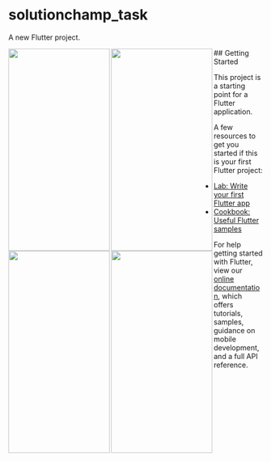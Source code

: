 # solutionchamp_task

A new Flutter project.

<p align= "center">
<img align="left" src="https://user-images.githubusercontent.com/32215672/114293231-0abdd000-9ab2-11eb-9b0b-574034b799a5.jpg" width="200" height="400" />

<img align="left" src="https://user-images.githubusercontent.com/32215672/114293234-10b3b100-9ab2-11eb-9e35-b1c41053156f.jpg" width="200" height="400" />

<img align="left" src="https://user-images.githubusercontent.com/32215672/114293236-11e4de00-9ab2-11eb-868d-ec89a1887da6.jpg" width="200" height="400" />

<img align="left" src="https://user-images.githubusercontent.com/32215672/114293238-13160b00-9ab2-11eb-9afd-8f12f851c0fb.jpg" width="200" height="400" />
</p>
## Getting Started

This project is a starting point for a Flutter application.

A few resources to get you started if this is your first Flutter project:

- [Lab: Write your first Flutter app](https://flutter.dev/docs/get-started/codelab)
- [Cookbook: Useful Flutter samples](https://flutter.dev/docs/cookbook)

For help getting started with Flutter, view our
[online documentation](https://flutter.dev/docs), which offers tutorials,
samples, guidance on mobile development, and a full API reference.
